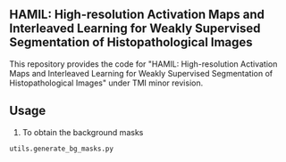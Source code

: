 ## HAMIL: High-resolution Activation Maps and Interleaved Learning for Weakly Supervised Segmentation of Histopathological Images

This repository provides the code for "HAMIL: High-resolution Activation Maps and Interleaved Learning for Weakly Supervised Segmentation of Histopathological Images"
under TMI minor revision.

## Usage
1. To obtain the background masks

```
utils.generate_bg_masks.py
```
